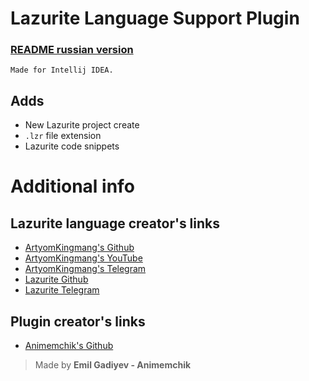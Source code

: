 # Lazurite Language Support Plugin
### [README russian version](https://github.com/Animemchik/Lazurite-Language-Support/blob/main/README_RU.md)

`Made for Intellij IDEA.`

## Adds
- New Lazurite project create
- `.lzr` file extension
- Lazurite code snippets

# Additional info
## Lazurite language creator's links
- [ArtyomKingmang's Github](https://github.com/ArtyomKingmang)
- [ArtyomKingmang's YouTube](https://www.youtube.com/@kingmang_it)
- [ArtyomKingmang's Telegram](https://t.me/kingmangapps)
- [Lazurite Github](https://github.com/ArtyomKingmang/Lazurite)
- [Lazurite Telegram](https://t.me/lazuritelang)
## Plugin creator's links
- [Animemchik's Github](https://github.com/Animemchik)

> Made by **Emil Gadiyev - Animemchik**
